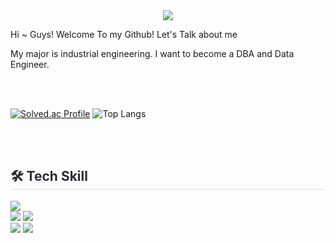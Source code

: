 


<div align= "center">
    <img src="https://capsule-render.vercel.app/api?type=waving&color=ffe5f9&height=180&text=Heyran%20Github&animation=&fontColor=ffffff&fontSize=50" />
</div>


Hi ~ Guys! Welcome To my Github! 
Let's Talk about me 

My major is industrial engineering.
I want to become a DBA and Data Engineer.

<br> <br/>

[![Solved.ac Profile](http://mazassumnida.wtf/api/v2/generate_badge?boj=khr9468)](https://solved.ac/rlatngus1691/)
![Top Langs](https://github-readme-stats.vercel.app/api/top-langs/?username=kkimhyeran&layout=compact&theme=dracula) 


<br> <br/>

<div style="text-align: left;">
<h2 style="border-bottom: 1px solid #d8dee4; color: #282d33;"> 🛠️ Tech Skill  </h2> 
<div style="margin: ; text-align: left;" "text-align: left;"> <img src="https://img.shields.io/badge/Python-3776AB?style=flat-square&logo=Python&logoColor=white"><br/>
  <img src="https://img.shields.io/badge/Oracle-F80000?style=flat-square&logo=Oracle&logoColor=white">
  <img src="https://img.shields.io/badge/Microsoft Sql Server-CC2927?style=flat&logo=microsoftsqlserver&logoColor=white" /><br/>
  <img src="https://img.shields.io/badge/Elasticsearch-005571?style=flat&logo=elasticsearch&logoColor=white" />
  <img src="https://img.shields.io/badge/MongoDB-47A248?style=flat-square&logo=MongoDB&logoColor=white">
</div>
</div>




